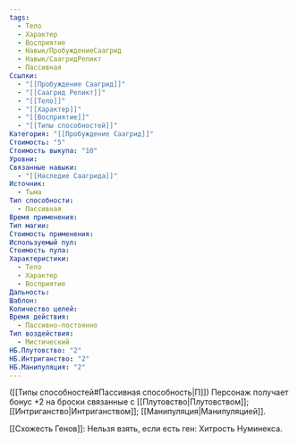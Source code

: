 ```yaml
---
tags:
  - Тело
  - Характер
  - Восприятие
  - Навык/ПробуждениеСаагрид
  - Навык/СаагридРеликт
  - Пассивная
Ссылки:
  - "[[Пробуждение Саагрид]]"
  - "[[Саагрид Реликт]]"
  - "[[Тело]]"
  - "[[Характер]]"
  - "[[Восприятие]]"
  - "[[Типы способностей]]"
Категория: "[[Пробуждение Саагрид]]"
Стоимость: "5"
Стоимость выкупа: "10"
Уровни: 
Связанные навыки:
  - "[[Наследие Саагрида]]"
Источник:
  - Тьма
Тип способности:
  - Пассивная
Время применения: 
Тип магии: 
Стоимость применения: 
Используемый пул: 
Стоимость пула: 
Характеристики:
  - Тело
  - Характер
  - Восприятие
Дальность: 
Шаблон: 
Количество целей: 
Время действия:
  - Пассивно-постоянно
Тип воздействия:
  - Мистический
НБ.Плутовство: "2"
НБ.Интриганство: "2"
НБ.Манипуляция: "2"
---
```

([[Типы способностей#Пассивная способность|П]]) Персонаж получает бонус +2 на броски связанные с [[Плутовство|Плутовством]]; [[Интриганство|Интриганством]]; [[Манипуляция|Манипуляцией]].

[[Схожесть Генов]]: Нельзя взять, если есть ген: Хитрость Нуминекса.  